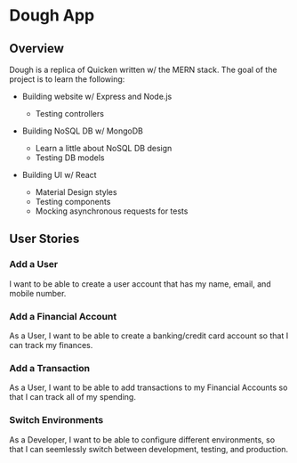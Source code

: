 # Dough App

## Overview
Dough is a replica of Quicken written w/ the MERN stack. The goal of the project is to learn the following:

- Building website w/ Express and Node.js
  * Testing controllers

- Building NoSQL DB w/ MongoDB
  * Learn a little about NoSQL DB design
  * Testing DB models

- Building UI w/ React
  * Material Design styles
  * Testing components
  * Mocking asynchronous requests for tests

## User Stories

### Add a User
I want to be able to create a user account that has my name, email, and mobile number.

### Add a Financial Account
As a User, I want to be able to create a banking/credit card account so that I can track my finances.

### Add a Transaction
As a User, I want to be able to add transactions to my Financial Accounts so that I can track all of my spending.

### Switch Environments
As a Developer, I want to be able to configure different environments, so that I can seemlessly switch between development, testing, and production.
